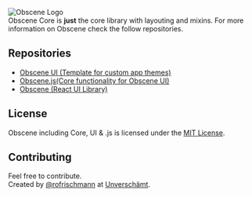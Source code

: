 ![Obscene Logo](https://raw.githubusercontent.com/unverschaemt/Obscene-UI/gh-pages/res/obscene.png)    
Obscene Core is **just** the core library with layouting and mixins.
For more information on Obscene check the follow repositories.    


## Repositories ##
* [Obscene UI (Template for custom app themes)](http://unverschaemt.github.io/Obscene-UI)
* [Obscene.js(Core functionality for Obscene UI)](https://github.com/unverschaemt/Obscene.js)
* [Obscene (React UI Library)](https://github.com/unverschaemt/Obscene)

## License
Obscene including Core, UI & .js is licensed under the [MIT License](http://opensource.org/licenses/MIT).

## Contributing
Feel free to contribute.       
Created by [@rofrischmann](http://rofrischmann.de) at [Unverschämt](http://unverschaemt.net).

